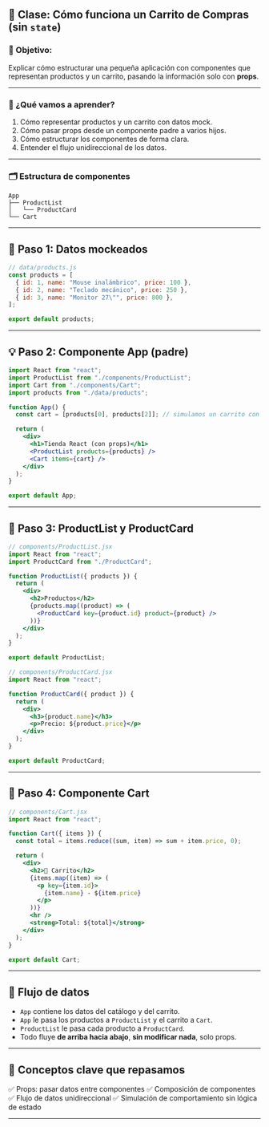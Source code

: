 ## 🛒 Clase: Cómo funciona un Carrito de Compras (sin `state`)

### 🎯 Objetivo:

Explicar cómo estructurar una pequeña aplicación con componentes que representan productos y un carrito, pasando la información solo con **props**.

---

### 🧠 ¿Qué vamos a aprender?

1. Cómo representar productos y un carrito con datos mock.
2. Cómo pasar props desde un componente padre a varios hijos.
3. Cómo estructurar los componentes de forma clara.
4. Entender el flujo unidireccional de los datos.

---

### 🗂️ Estructura de componentes

```
App
├── ProductList
│   └── ProductCard
└── Cart
```

---

## 🧪 Paso 1: Datos mockeados

```js
// data/products.js
const products = [
  { id: 1, name: "Mouse inalámbrico", price: 100 },
  { id: 2, name: "Teclado mecánico", price: 250 },
  { id: 3, name: "Monitor 27\"", price: 800 },
];

export default products;
```

---

## 💡 Paso 2: Componente App (padre)

```jsx
import React from "react";
import ProductList from "./components/ProductList";
import Cart from "./components/Cart";
import products from "./data/products";

function App() {
  const cart = [products[0], products[2]]; // simulamos un carrito con algunos productos

  return (
    <div>
      <h1>Tienda React (con props)</h1>
      <ProductList products={products} />
      <Cart items={cart} />
    </div>
  );
}

export default App;
```

---

## 🧱 Paso 3: ProductList y ProductCard

```jsx
// components/ProductList.jsx
import React from "react";
import ProductCard from "./ProductCard";

function ProductList({ products }) {
  return (
    <div>
      <h2>Productos</h2>
      {products.map((product) => (
        <ProductCard key={product.id} product={product} />
      ))}
    </div>
  );
}

export default ProductList;
```

```jsx
// components/ProductCard.jsx
import React from "react";

function ProductCard({ product }) {
  return (
    <div>
      <h3>{product.name}</h3>
      <p>Precio: ${product.price}</p>
    </div>
  );
}

export default ProductCard;
```

---

## 🛒 Paso 4: Componente Cart

```jsx
// components/Cart.jsx
import React from "react";

function Cart({ items }) {
  const total = items.reduce((sum, item) => sum + item.price, 0);

  return (
    <div>
      <h2>🛒 Carrito</h2>
      {items.map((item) => (
        <p key={item.id}>
          {item.name} - ${item.price}
        </p>
      ))}
      <hr />
      <strong>Total: ${total}</strong>
    </div>
  );
}

export default Cart;
```

---

## 🧭 Flujo de datos

* `App` contiene los datos del catálogo y del carrito.
* `App` le pasa los productos a `ProductList` y el carrito a `Cart`.
* `ProductList` le pasa cada producto a `ProductCard`.
* Todo fluye **de arriba hacia abajo**, **sin modificar nada**, solo props.

---

## 📌 Conceptos clave que repasamos

✅ Props: pasar datos entre componentes
✅ Composición de componentes
✅ Flujo de datos unidireccional
✅ Simulación de comportamiento sin lógica de estado

---


